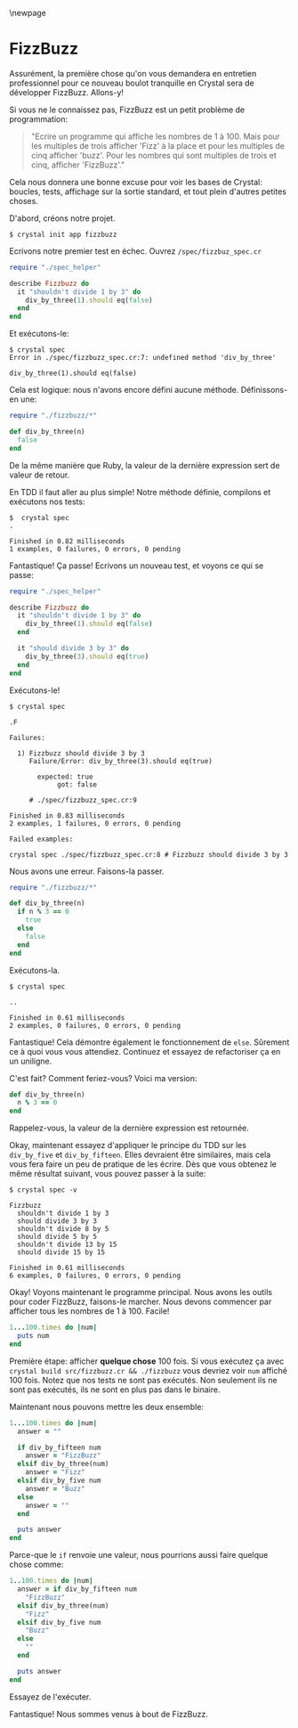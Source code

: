 \newpage

# FizzBuzz

Assurément, la première chose qu'on vous demandera en entretien professionnel
pour ce nouveau boulot tranquille en Crystal sera de développer FizzBuzz. Allons-y!

Si vous ne le connaissez pas, FizzBuzz est un petit problème de programmation:

> "Ecrire un programme qui affiche les nombres de 1 à 100. Mais pour les multiples de
> trois afficher 'Fizz' à la place et pour les multiples de cinq afficher 'buzz'.
> Pour les nombres qui sont multiples de trois et cinq, afficher 'FizzBuzz'."

Cela nous donnera une bonne excuse pour voir les bases de Crystal: boucles,
tests, affichage sur la sortie standard, et tout plein d'autres petites choses.

D'abord, créons notre projet.

    $ crystal init app fizzbuzz

Ecrivons notre premier test en échec. Ouvrez `/spec/fizzbuz_spec.cr`

```ruby
require "./spec_helper"

describe Fizzbuzz do
  it "shouldn't divide 1 by 3" do
    div_by_three(1).should eq(false)
  end
end
```

Et exécutons-le:

    $ crystal spec
    Error in ./spec/fizzbuzz_spec.cr:7: undefined method 'div_by_three'

    div_by_three(1).should eq(false)


Cela est logique: nous n'avons encore défini aucune méthode.
Définissons-en une:

```ruby
require "./fizzbuzz/*"

def div_by_three(n)
  false
end
```

De la même manière que Ruby, la valeur de la dernière expression sert de valeur de retour.

En TDD il faut aller au plus simple! Notre méthode définie, compilons et exécutons nos tests:

    $  crystal spec
    .

    Finished in 0.82 milliseconds
    1 examples, 0 failures, 0 errors, 0 pending


Fantastique! Ça passe! Ecrivons un nouveau test, et voyons ce qui se passe:

```ruby
require "./spec_helper"

describe Fizzbuzz do
  it "shouldn't divide 1 by 3" do
    div_by_three(1).should eq(false)
  end

  it "should divide 3 by 3" do
    div_by_three(3).should eq(true)
  end
end
```

Exécutons-le!

    $ crystal spec

    .F

    Failures:

      1) Fizzbuzz should divide 3 by 3
         Failure/Error: div_by_three(3).should eq(true)

           expected: true
                got: false

         # ./spec/fizzbuzz_spec.cr:9

    Finished in 0.83 milliseconds
    2 examples, 1 failures, 0 errors, 0 pending

    Failed examples:

    crystal spec ./spec/fizzbuzz_spec.cr:8 # Fizzbuzz should divide 3 by 3

Nous avons une erreur. Faisons-la passer.

```ruby
require "./fizzbuzz/*"

def div_by_three(n)
  if n % 3 == 0
    true
  else
    false
  end
end
```

Exécutons-la.

    $ crystal spec

    ..

    Finished in 0.61 milliseconds
    2 examples, 0 failures, 0 errors, 0 pending

Fantastique! Cela démontre également le fonctionnement de `else`.
Sûrement ce à quoi vous vous attendiez. Continuez et essayez
de refactoriser ça en un uniligne.

C'est fait? Comment feriez-vous? Voici ma version:

```ruby
def div_by_three(n)
  n % 3 == 0
end
```

Rappelez-vous, la valeur de la dernière expression est retournée.

Okay, maintenant essayez d'appliquer le principe du TDD sur
les `div_by_five` et `div_by_fifteen`.
Elles devraient être similaires, mais cela vous fera faire un peu de pratique
de les écrire. Dès que vous obtenez le même résultat suivant, vous pouvez passer à la suite:

    $ crystal spec -v

    Fizzbuzz
      shouldn't divide 1 by 3
      should divide 3 by 3
      shouldn't divide 8 by 5
      should divide 5 by 5
      shouldn't divide 13 by 15
      should divide 15 by 15

    Finished in 0.61 milliseconds
    6 examples, 0 failures, 0 errors, 0 pending

Okay! Voyons maintenant le programme principal.
Nous avons les outils pour coder FizzBuzz, faisons-le marcher.
Nous devons commencer par afficher tous les nombres de 1 à 100. Facile!

```ruby
1...100.times do |num|
  puts num
end
```

Première étape: afficher **quelque chose** 100 fois. Si vous exécutez ça avec
`crystal build src/fizzbuzz.cr && ./fizzbuzz` vous devriez voir `num` affiché
100 fois. Notez que nos tests ne sont pas exécutés. Non seulement ils ne sont pas exécutés,
ils ne sont en plus pas dans le binaire.

Maintenant nous pouvons mettre les deux ensemble:

```ruby
1...100.times do |num|
  answer = ""

  if div_by_fifteen num
    answer = "FizzBuzz"
  elsif div_by_three(num)
    answer = "Fizz"
  elsif div_by_five num
    answer = "Buzz"
  else
    answer = ""
  end

  puts answer
end
```

Parce-que le `if` renvoie une valeur, nous pourrions aussi faire quelque chose comme:

```ruby
1..100.times do |num|
  answer = if div_by_fifteen num
    "FizzBuzz"
  elsif div_by_three(num)
    "Fizz"
  elsif div_by_five num
    "Buzz"
  else
    ""
  end

  puts answer
end
```

Essayez de l'exécuter.

Fantastique! Nous sommes venus à bout de FizzBuzz.

